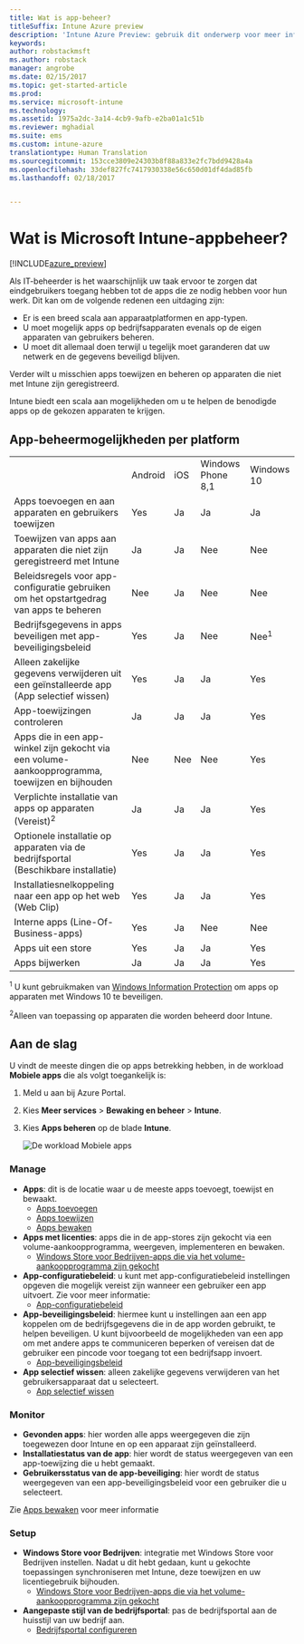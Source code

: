 ```yaml
---
title: Wat is app-beheer?
titleSuffix: Intune Azure preview
description: 'Intune Azure Preview: gebruik dit onderwerp voor meer informatie over de basisbeginselen van app-beheer met Microsoft Intune'
keywords: 
author: robstackmsft
ms.author: robstack
manager: angrobe
ms.date: 02/15/2017
ms.topic: get-started-article
ms.prod: 
ms.service: microsoft-intune
ms.technology: 
ms.assetid: 1975a2dc-3a14-4cb9-9afb-e2ba01a1c51b
ms.reviewer: mghadial
ms.suite: ems
ms.custom: intune-azure
translationtype: Human Translation
ms.sourcegitcommit: 153cce3809e24303b8f88a833e2fc7bdd9428a4a
ms.openlocfilehash: 33def827fc7417930338e56c650d01df4dad85fb
ms.lasthandoff: 02/18/2017


---
```


# <a name="what-is-microsoft-intune-app-management"></a>Wat is Microsoft Intune-appbeheer?


[!INCLUDE[azure_preview](../includes/azure_preview.md)]


Als IT-beheerder is het waarschijnlijk uw taak ervoor te zorgen dat eindgebruikers toegang hebben tot de apps die ze nodig hebben voor hun werk. Dit kan om de volgende redenen een uitdaging zijn:
- Er is een breed scala aan apparaatplatformen en app-typen.
- U moet mogelijk apps op bedrijfsapparaten evenals op de eigen apparaten van gebruikers beheren.
- U moet dit allemaal doen terwijl u tegelijk moet garanderen dat uw netwerk en de gegevens beveiligd blijven. 

Verder wilt u misschien apps toewijzen en beheren op apparaten die niet met Intune zijn geregistreerd.

Intune biedt een scala aan mogelijkheden om u te helpen de benodigde apps op de gekozen apparaten te krijgen.

## <a name="app-management-capabilities-by-platform"></a>App-beheermogelijkheden per platform

||||||
|-|-|-|-|-|
|&nbsp; |Android|iOS|Windows Phone 8,1|Windows 10|
|Apps toevoegen en aan apparaten en gebruikers toewijzen|Yes|Ja|Ja|Ja|
|Toewijzen van apps aan apparaten die niet zijn geregistreerd met Intune|Ja|Ja|Nee|Nee|
|Beleidsregels voor app-configuratie gebruiken om het opstartgedrag van apps te beheren|Nee|Ja|Nee|Nee|
|Bedrijfsgegevens in apps beveiligen met app-beveiligingsbeleid|Yes|Ja|Nee|Nee<sup>1</sup>|
|Alleen zakelijke gegevens verwijderen uit een geïnstalleerde app (App selectief wissen)|Yes|Ja|Ja|Yes|
|App-toewijzingen controleren|Ja|Ja|Ja|Yes|
|Apps die in een app-winkel zijn gekocht via een volume-aankoopprogramma, toewijzen en bijhouden|Nee|Nee|Nee|Yes|
|Verplichte installatie van apps op apparaten (Vereist)<sup>2</sup>|Ja|Ja|Ja|Yes|
|Optionele installatie op apparaten via de bedrijfsportal (Beschikbare installatie)|Yes|Ja|Ja|Yes|
|Installatiesnelkoppeling naar een app op het web (Web Clip)|Yes|Ja|Ja|Yes|
|Interne apps (Line-Of-Business-apps)|Yes|Ja|Nee|Nee|
|Apps uit een store|Yes|Ja|Ja|Yes|
|Apps bijwerken|Ja|Ja|Ja|Yes|

<sup>1</sup> U kunt gebruikmaken van [Windows Information Protection](/intune-azure/configure-devices/how-to-configure-windows-information-protection) om apps op apparaten met Windows 10 te beveiligen.

<sup>2</sup>Alleen van toepassing op apparaten die worden beheerd door Intune.


## <a name="how-to-get-started"></a>Aan de slag

U vindt de meeste dingen die op apps betrekking hebben, in de workload **Mobiele apps** die als volgt toegankelijk is:

1. Meld u aan bij Azure Portal.
2. Kies **Meer services** > **Bewaking en beheer** > **Intune**.
3. Kies **Apps beheren** op de blade **Intune**.

    ![De workload Mobiele apps](./media/apps-workload.png)

### <a name="manage"></a>Manage
- **Apps**: dit is de locatie waar u de meeste apps toevoegt, toewijst en bewaakt. 
    - [Apps toevoegen](add-apps.md)
    - [Apps toewijzen](deploy-apps.md)
    - [Apps bewaken](monitor-apps.md)
- **Apps met licenties**: apps die in de app-stores zijn gekocht via een volume-aankoopprogramma, weergeven, implementeren en bewaken.
    - [Windows Store voor Bedrijven-apps die via het volume-aankoopprogramma zijn gekocht](wsfb-apps.md)
- **App-configuratiebeleid**: u kunt met app-configuratiebeleid instellingen opgeven die mogelijk vereist zijn wanneer een gebruiker een app uitvoert. Zie voor meer informatie:
    - [App-configuratiebeleid](app-configuration-policies.md)
- **App-beveiligingsbeleid**: hiermee kunt u instellingen aan een app koppelen om de bedrijfsgegevens die in de app worden gebruikt, te helpen beveiligen. U kunt bijvoorbeeld de mogelijkheden van een app om met andere apps te communiceren beperken of vereisen dat de gebruiker een pincode voor toegang tot een bedrijfsapp invoert.
    - [App-beveiligingsbeleid](app-protection-policies.md)
- **App selectief wissen**: alleen zakelijke gegevens verwijderen van het gebruikersapparaat dat u selecteert.
    - [App selectief wissen](app-selective-wipe.md)

### <a name="monitor"></a>Monitor
- **Gevonden apps**: hier worden alle apps weergegeven die zijn toegewezen door Intune en op een apparaat zijn geïnstalleerd.
- **Installatiestatus van de app**: hier wordt de status weergegeven van een app-toewijzing die u hebt gemaakt.
- **Gebruikersstatus van de app-beveiliging**: hier wordt de status weergegeven van een app-beveiligingsbeleid voor een gebruiker die u selecteert.

Zie [Apps bewaken](monitor-apps.md) voor meer informatie

### <a name="setup"></a>Setup
<!--- **iOS VPP Tokens**
    - [iOS volume-purchased apps](ios-vpp-apps.md) --->
- **Windows Store voor Bedrijven**: integratie met Windows Store voor Bedrijven instellen. Nadat u dit hebt gedaan, kunt u gekochte toepassingen synchroniseren met Intune, deze toewijzen en uw licentiegebruik bijhouden. 
    - [Windows Store voor Bedrijven-apps die via het volume-aankoopprogramma zijn gekocht](wsfb-apps.md)
- **Aangepaste stijl van de bedrijfsportal**: pas de bedrijfsportal aan de huisstijl van uw bedrijf aan. 
    - [Bedrijfsportal configureren](company-portal-app.md)

